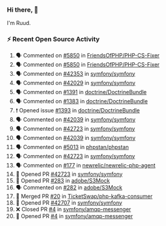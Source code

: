 ### Hi there, 👋

I'm Ruud.
 
### :zap: Recent Open Source Activity

<!--START_SECTION:activity-->
1. 🗣 Commented on [#5850](https://github.com/FriendsOfPHP/PHP-CS-Fixer/issues/5850) in [FriendsOfPHP/PHP-CS-Fixer](https://github.com/FriendsOfPHP/PHP-CS-Fixer)
2. 🗣 Commented on [#5850](https://github.com/FriendsOfPHP/PHP-CS-Fixer/issues/5850) in [FriendsOfPHP/PHP-CS-Fixer](https://github.com/FriendsOfPHP/PHP-CS-Fixer)
3. 🗣 Commented on [#42353](https://github.com/symfony/symfony/issues/42353) in [symfony/symfony](https://github.com/symfony/symfony)
4. 🗣 Commented on [#42029](https://github.com/symfony/symfony/issues/42029) in [symfony/symfony](https://github.com/symfony/symfony)
5. 🗣 Commented on [#1391](https://github.com/doctrine/DoctrineBundle/issues/1391) in [doctrine/DoctrineBundle](https://github.com/doctrine/DoctrineBundle)
6. 🗣 Commented on [#1383](https://github.com/doctrine/DoctrineBundle/issues/1383) in [doctrine/DoctrineBundle](https://github.com/doctrine/DoctrineBundle)
7. ❗️ Opened issue [#1393](https://github.com/doctrine/DoctrineBundle/issues/1393) in [doctrine/DoctrineBundle](https://github.com/doctrine/DoctrineBundle)
8. 🗣 Commented on [#42039](https://github.com/symfony/symfony/issues/42039) in [symfony/symfony](https://github.com/symfony/symfony)
9. 🗣 Commented on [#42723](https://github.com/symfony/symfony/issues/42723) in [symfony/symfony](https://github.com/symfony/symfony)
10. 🗣 Commented on [#42039](https://github.com/symfony/symfony/issues/42039) in [symfony/symfony](https://github.com/symfony/symfony)
11. 🗣 Commented on [#5013](https://github.com/phpstan/phpstan/issues/5013) in [phpstan/phpstan](https://github.com/phpstan/phpstan)
12. 🗣 Commented on [#42723](https://github.com/symfony/symfony/issues/42723) in [symfony/symfony](https://github.com/symfony/symfony)
13. 🗣 Commented on [#177](https://github.com/newrelic/newrelic-php-agent/issues/177) in [newrelic/newrelic-php-agent](https://github.com/newrelic/newrelic-php-agent)
14. 💪 Opened PR [#42723](https://github.com/symfony/symfony/pull/42723) in [symfony/symfony](https://github.com/symfony/symfony)
15. 💪 Opened PR [#283](https://github.com/adobe/S3Mock/pull/283) in [adobe/S3Mock](https://github.com/adobe/S3Mock)
16. 🗣 Commented on [#282](https://github.com/adobe/S3Mock/issues/282) in [adobe/S3Mock](https://github.com/adobe/S3Mock)
17. 🎉 Merged PR [#20](https://github.com/TicketSwap/php-kafka-consumer/pull/20) in [TicketSwap/php-kafka-consumer](https://github.com/TicketSwap/php-kafka-consumer)
18. 💪 Opened PR [#42707](https://github.com/symfony/symfony/pull/42707) in [symfony/symfony](https://github.com/symfony/symfony)
19. ❌ Closed PR [#4](https://github.com/symfony/amqp-messenger/pull/4) in [symfony/amqp-messenger](https://github.com/symfony/amqp-messenger)
20. 💪 Opened PR [#4](https://github.com/symfony/amqp-messenger/pull/4) in [symfony/amqp-messenger](https://github.com/symfony/amqp-messenger)
<!--END_SECTION:activity-->
